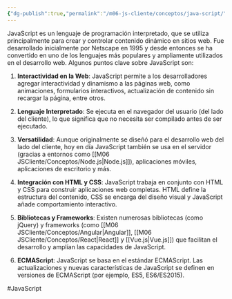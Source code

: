 ```yaml
---
{"dg-publish":true,"permalink":"/m06-js-cliente/conceptos/java-script/"}
---
```


JavaScript es un lenguaje de programación interpretado, que se utiliza principalmente para crear y controlar contenido dinámico en sitios web. Fue desarrollado inicialmente por Netscape en 1995 y desde entonces se ha convertido en uno de los lenguajes más populares y ampliamente utilizados en el desarrollo web. Algunos puntos clave sobre JavaScript son:

1. **Interactividad en la Web**: JavaScript permite a los desarrolladores agregar interactividad y dinamismo a las páginas web, como animaciones, formularios interactivos, actualización de contenido sin recargar la página, entre otros.

2. **Lenguaje Interpretado**: Se ejecuta en el navegador del usuario (del lado del cliente), lo que significa que no necesita ser compilado antes de ser ejecutado.

3. **Versatilidad**: Aunque originalmente se diseñó para el desarrollo web del lado del cliente, hoy en día JavaScript también se usa en el servidor (gracias a entornos como [[M06 JSCliente/Conceptos/Node.js\|Node.js]]), aplicaciones móviles, aplicaciones de escritorio y más.

4. **Integración con HTML y CSS**: JavaScript trabaja en conjunto con HTML y CSS para construir aplicaciones web completas. HTML define la estructura del contenido, CSS se encarga del diseño visual y JavaScript añade comportamiento interactivo.

5. **Bibliotecas y Frameworks**: Existen numerosas bibliotecas (como jQuery) y frameworks (como [[M06 JSCliente/Conceptos/Angular\|Angular]], [[M06 JSCliente/Conceptos/React\|React]] y [[Vue.js\|Vue.js]]) que facilitan el desarrollo y amplían las capacidades de JavaScript.

6. **ECMAScript**: JavaScript se basa en el estándar ECMAScript. Las actualizaciones y nuevas características de JavaScript se definen en versiones de ECMAScript (por ejemplo, ES5, ES6/ES2015).


#JavaScript